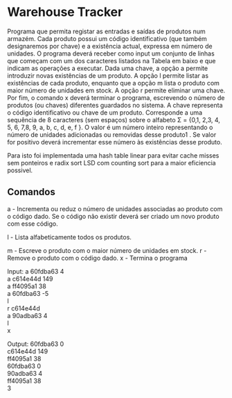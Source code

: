 # Warehouse Tracker

Programa que permita
registar as entradas e saídas de produtos num armazém. Cada produto
possui um código identificativo (que também designaremos
por chave) e a existência actual, expressa em número de unidades.
O programa deverá receber como input um conjunto de linhas que
começam com um dos caracteres listados na Tabela em baixo e que
indicam as operações a executar. Dada uma chave, a opção a permite
introduzir novas existências de um produto. A opção l permite listar as existências de cada produto,
enquanto que a opção m lista o produto com maior número de unidades em stock. A opção r permite
eliminar uma chave. Por fim, o comando x deverá terminar o programa, escrevendo o número de
produtos (ou chaves) diferentes guardados no sistema.
A chave representa o código identificativo ou chave de um produto. Corresponde a uma
sequência de 8 caracteres (sem espaços) sobre o alfabeto
Σ = {0,1, 2,3, 4, 5, 6, 7,8, 9, a, b, c, d, e, f }. O valor é um número inteiro representando o
número de unidades adicionadas ou removidas desse produto1
. Se valor for positivo
deverá incrementar esse número às existências desse produto.

Para isto foi implementada uma hash table linear para evitar cache misses sem ponteiros e radix sort LSD com counting sort
para a maior eficiencia possivel.
## Comandos
a - Incrementa ou reduz o número de unidades
associadas ao produto com o código dado. Se
o código não existir deverá ser criado um novo
produto com esse código.

l - Lista alfabeticamente todos os produtos.

m - Escreve o produto com o maior número de
unidades em stock.
r - Remove o produto com o código dado.
x - Termina o programa



Input:
a 60fdba63 4\
a c614e44d 149\
a ff4095a1 38\
a 60fdba63 -5\
l\
r c614e44d\
a 90adba63 4\
l\
x

Output:
60fdba63 0\
c614e44d 149\
ff4095a1 38\
60fdba63 0\
90adba63 4\
ff4095a1 38\
3
